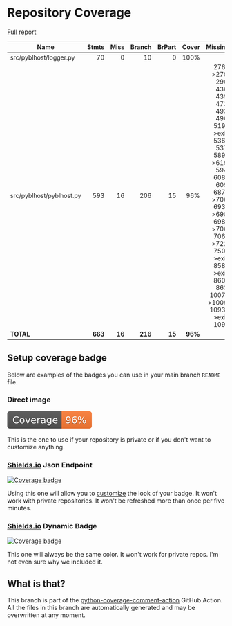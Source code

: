 # Repository Coverage

[Full report](https://htmlpreview.github.io/?https://github.com/Lauszus/pyblhost/blob/python-coverage-comment-action-data/htmlcov/index.html)

| Name                     |    Stmts |     Miss |   Branch |   BrPart |   Cover |   Missing |
|------------------------- | -------: | -------: | -------: | -------: | ------: | --------: |
| src/pyblhost/logger.py   |       70 |        0 |       10 |        0 |    100% |           |
| src/pyblhost/pyblhost.py |      593 |       16 |      206 |       15 |     96% |276->279, 296, 436, 439, 473, 493, 496, 519->exit, 536-537, 589->619, 594, 608-609, 687->706, 693->698, 698->706, 706->722, 750->exit, 858->exit, 860-863, 1007->1009, 1093->exit, 1094 |
|                **TOTAL** |  **663** |   **16** |  **216** |   **15** | **96%** |           |


## Setup coverage badge

Below are examples of the badges you can use in your main branch `README` file.

### Direct image

[![Coverage badge](https://raw.githubusercontent.com/Lauszus/pyblhost/python-coverage-comment-action-data/badge.svg)](https://htmlpreview.github.io/?https://github.com/Lauszus/pyblhost/blob/python-coverage-comment-action-data/htmlcov/index.html)

This is the one to use if your repository is private or if you don't want to customize anything.

### [Shields.io](https://shields.io) Json Endpoint

[![Coverage badge](https://img.shields.io/endpoint?url=https://raw.githubusercontent.com/Lauszus/pyblhost/python-coverage-comment-action-data/endpoint.json)](https://htmlpreview.github.io/?https://github.com/Lauszus/pyblhost/blob/python-coverage-comment-action-data/htmlcov/index.html)

Using this one will allow you to [customize](https://shields.io/endpoint) the look of your badge.
It won't work with private repositories. It won't be refreshed more than once per five minutes.

### [Shields.io](https://shields.io) Dynamic Badge

[![Coverage badge](https://img.shields.io/badge/dynamic/json?color=brightgreen&label=coverage&query=%24.message&url=https%3A%2F%2Fraw.githubusercontent.com%2FLauszus%2Fpyblhost%2Fpython-coverage-comment-action-data%2Fendpoint.json)](https://htmlpreview.github.io/?https://github.com/Lauszus/pyblhost/blob/python-coverage-comment-action-data/htmlcov/index.html)

This one will always be the same color. It won't work for private repos. I'm not even sure why we included it.

## What is that?

This branch is part of the
[python-coverage-comment-action](https://github.com/marketplace/actions/python-coverage-comment)
GitHub Action. All the files in this branch are automatically generated and may be
overwritten at any moment.